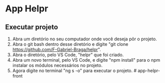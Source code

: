# App Helpr

## Executar projeto
1. Abra um diretório no seu computador onde você deseja pôr o projeto.
2. Abra o git bash dentro desse diretório e digite "git clone https://github.com/F-Gabriel-Braga/helpr".
3. Abra o diretório, pelo VS Code, "helpr" que foi criado.
4. Abra um novo terminal, pelo VS Code, e digite "npm install" para o npm instalar os módulos necessários no projeto.
5. Agora digite no terminal "ng s -o" para executar o projeto.
#   a p p - h e l p r - f r o n t  
 